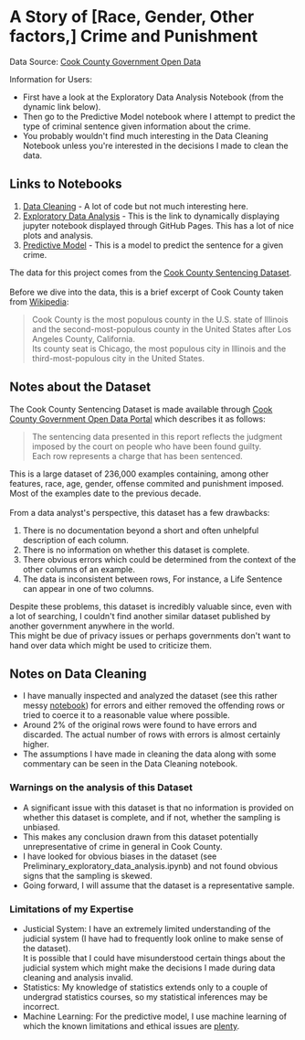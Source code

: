 # A Story of [Race, Gender, Other factors,] Crime and Punishment

Data Source: [Cook County Government Open Data](https://datacatalog.cookcountyil.gov/Courts/Sentencing/tg8v-tm6u)

Information for Users:
- First have a look at the Exploratory Data Analysis Notebook (from the dynamic link below).
- Then go to the Predictive Model notebook where I attempt to predict the type of criminal sentence given information about the crime.
- You probably wouldn't find much interesting in the Data Cleaning Notebook unless you're interested in the decisions I made to clean the data.
    

## Links to Notebooks
1. [Data Cleaning](https://minurasilva.github.io/SentencePredictor/Sentencing_data_cleaning.html) - A lot of code but not much interesting here.
2. [Exploratory Data Analysis](https://minurasilva.github.io/SentencePredictor/Exploratory_data_analysis.html) - This is the link to dynamically displaying jupyter notebook displayed through GitHub Pages. This has a lot of nice plots and analysis.
3. [Predictive Model](https://minurasilva.github.io/SentencePredictor/Model_prediction.html) - This is a model to predict the sentence for a given crime.

The data for this project comes from the [Cook County Sentencing Dataset](https://datacatalog.cookcountyil.gov/Courts/Sentencing/tg8v-tm6u).<br><br>
Before we dive into the data, this is a brief excerpt of Cook County taken from [Wikipedia]((https://en.wikipedia.org/wiki/Cook_County,_Illinois)):
>Cook County is the most populous county in the U.S. state of Illinois and the second-most-populous county in the United States after Los Angeles County, California.<br>
Its county seat is Chicago, the most populous city in Illinois and the third-most-populous city in the United States.


## Notes about the Dataset
The Cook County Sentencing Dataset is made available through [Cook County Government Open Data Portal](https://datacatalog.cookcountyil.gov/) which describes it as follows:
>The sentencing data presented in this report reflects the judgment imposed by the court on people who have been found guilty.<br>
Each row represents a charge that has been sentenced.

This is a large dataset of 236,000 examples containing, among other features, race, age, gender, offense commited and punishment imposed.<br>
Most of the examples date to the previous decade.
<br>
<br>
From a data analyst's perspective, this dataset has a few drawbacks:
1. There is no documentation beyond a short and often unhelpful description of each column.
1. There is no information on whether this dataset is complete.
1. There obvious errors which could be determined from the context of the other columns of an example.
1. The data is inconsistent between rows, For instance, a Life Sentence can appear in one of two columns.

Despite these problems, this dataset is incredibly valuable since, even with a lot of searching, I couldn't find another similar dataset published by another government anywhere in the world.<br>
This might be due of privacy issues or perhaps governments don't want to hand over data which might be used to criticize them.

## Notes on Data Cleaning
- I have manually inspected and analyzed the dataset (see this rather messy [notebook](https://github.com/MinuraSilva/Sentencing/blob/master/Preliminary_Exploratory_data_analysis.ipynb)) for errors and either removed the offending rows or tried to coerce it to a reasonable value where possible.
- Around 2% of the original rows were found to have errors and discarded. The actual number of rows with errors is almost certainly higher.
- The assumptions I have made in cleaning the data along with some commentary can be seen in the Data Cleaning notebook.

### Warnings on the analysis of this Dataset
- A significant issue with this dataset is that no information is provided on whether this dataset is complete, and if not, whether the sampling is unbiased.
- This makes any conclusion drawn from this dataset potentially unrepresentative of crime in general in Cook County.<br>
- I have looked for obvious biases in the dataset (see Preliminary_exploratory_data_analysis.ipynb) and not found obvious signs that the sampling is skewed.
- Going forward, I will assume that the dataset is a representative sample.

### Limitations of my Expertise
- Justicial System: I have an extremely limited understanding of the judicial system (I have had to frequently look online to make sense of the dataset).<br> It is possible that I could have misunderstood certain things about the judicial system which might make the decisions I made during data cleaning and analysis invalid.
- Statistics: My knowledge of statistics extends only to a couple of undergrad statistics courses, so my statistical inferences may be incorrect.
- Machine Learning: For the predictive model, I use machine learning of which the known limitations and ethical issues are [plenty](https://en.wikipedia.org/wiki/Machine_learning#Limitations).
